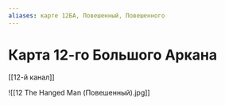```yaml
---
aliases: карте 12БА, Повешенный, Повешенного
---
```

# Карта 12-го Большого Аркана
[[12-й канал]]

![[12 The Hanged Man (Повешенный).jpg]]


